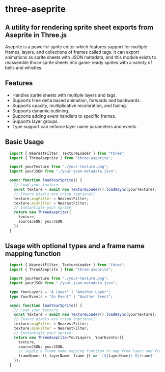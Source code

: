 # three-aseprite
## A utility for rendering sprite sheet exports from Aseprite in Three.js

Aseprite is a powerful sprite editor which features support for multiple frames, layers, and collections of frames called tags. It can export animations as sprite sheets with JSON metadata, and this module exists to reassemble
those sprite sheets into game-ready sprites with a variety of bells and whistles.

## Features
- Handles sprite sheets with multiple layers and tags.
- Supports time delta based animation, forwards and backwards.
- Supports opacity, multiplicative recoloration, and fading.
- Supports dynamic outlining.
- Supports adding event handlers to specific frames.
- Supports layer groups.
- Type support can enforce layer name parameters and events.

## Basic Usage
```typescript
  import { NearestFilter, TextureLoader } from "three";
  import { ThreeAseprite } from "three-aseprite";

  import yourTexture from "./your-texture.png";
  import yourJSON from "./your-json-metadata.json";

  async function loadYourSprite() {
    // Load your texture.
    const texture = await new TextureLoader().loadAsync(yourTexture);
    // Ensure pixels are crisp (optional).
    texture.magFilter = NearestFilter;
    texture.minFilter = NearestFilter;
    // Instantiate your sprite.
    return new ThreeAseprite({
      texture,
      sourceJSON: yourJSON
    })
  }
```

## Usage with optional types and a frame name mapping function
```typescript
  import { NearestFilter, TextureLoader } from "three";
  import { ThreeAseprite } from "three-aseprite";

  import yourTexture from "./your-texture.png";
  import yourJSON from "./your-json-metadata.json";

  type YourLayers = "A Layer" | "Another Layer";
  type YourEvents = "An Event" | "Another Event";

  async function loadYourSprite() {
    // Load your texture.
    const texture = await new TextureLoader().loadAsync(yourTexture);
    // Ensure pixels are crisp (optional).
    texture.magFilter = NearestFilter;
    texture.minFilter = NearestFilter;
    // Instantiate your sprite.
    return new ThreeAseprite<YourLayers, YourEvents>({
      texture,
      sourceJSON: yourJSON,
      // Supply a frame name mapping function to map from layer and frame to the filename field.
      frameName: ({ layerName, frame }) => `(${layerName}) ${frame}`
    });
  }
```